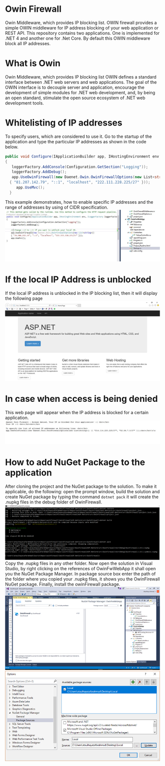 # Owin Firewall
Owin Middleware, which provides IP blocking list.
OWIN firewall provides a simple OWIN middleware for IP address blocking of your web application or REST API. This repository contains two applications. One is implemented for .NET 4 and another one for .Net Core. By default this OWIN middleware block all IP addresses.

# What is Owin
Owin Middleware, which provides IP blocking list OWIN defines a standard interface between .NET web servers and web applications. The goal of the OWIN interface is to decouple server and application, encourage the development of simple modules for .NET web development, and, by being an open standard, stimulate the open source ecosystem of .NET web development tools.

# Whitelisting of IP addresses 
To specify users, which are considered to use it. Go to the startup of the application and type the particular IP addresses as shown in the code below.
```c#
public void Configure(IApplicationBuilder app, IHostingEnvironment env, ILoggerFactory loggerFactory)
{
   loggerFactory.AddConsole(Configuration.GetSection("Logging"));
   loggerFactory.AddDebug();
   app.UseOwinFirewall(new Daenet.Owin.OwinFirewallOptions(new List<string>()
  { "81.207.142.79", "::1", "localhost", "222.111.228.225/27" }));
     app.UseMvc();
  }
```
This example demonstrates, how to enable specific IP addresses and the range of addresses by using of CIDR specification.
![](https://github.com/daenetCorporation/owinfirewall/blob/master/OwinFirewallASP.NetCore/OwinIpList.JPG)

# If the local IP Address is unblocked 
If the local IP address is unblocked in the IP blocking list, then it will display the following page
![](https://github.com/daenetCorporation/owinfirewall/blob/master/Images/owin.png)

# In case when access is being denied
This web page will appear when the IP address is blocked for a certain application.
![](https://github.com/daenetCorporation/owinfirewall/blob/master/Images/owinFirewall.jpg)

# How to add NuGet Package to the application
After cloning the project and the NuGet package to the solution. To make it applicable, do the following: open the prompt window, build the solution and create NuGet package by typing the command ```dotnet pack``` it will create the .nupkg files in the debug folder of OwinFirewall. 
![](https://github.com/daenetCorporation/owinfirewall/blob/master/Images/AddNugetPackageToApplication0.png)
Copy the .nupkg files in any other folder. Now open the solution in Visual Studio, by right clicking on the references of OwinFwWebApp it shall open you the NuGet Package Manager. In package source box enter the path of the folder where you copied your .nupkg files, it shows you the OwinFirewall NuGet package. Finally, install the owinFirewall package.
![](https://github.com/daenetCorporation/owinfirewall/blob/master/Images/PackageManager.png)
![](https://github.com/daenetCorporation/owinfirewall/blob/master/Images/Package1.png)
